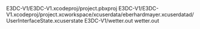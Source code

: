 E3DC-V1/E3DC-V1.xcodeproj/project.pbxproj
E3DC-V1/E3DC-V1.xcodeproj/project.xcworkspace/xcuserdata/eberhardmayer.xcuserdatad/UserInterfaceState.xcuserstate
E3DC-V1/wetter.out
wetter.out
